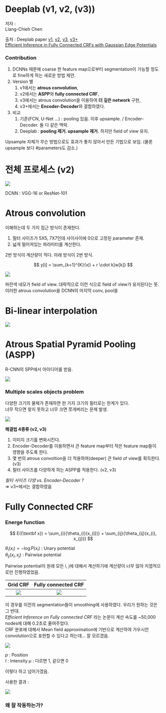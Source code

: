 # Deeplab (v1, v2, (v3))

저자 :  
Liang-Chieh Chen

출처 :
Deeplab paper [v1](https://arxiv.org/abs/1412.7062), [v2](https://arxiv.org/abs/1606.00915), [v3](https://arxiv.org/abs/1706.05587), [v3+](https://arxiv.org/abs/1802.02611)  
[Efficient Inference in Fully Connected CRFs with Gaussian Edge Potentials](v2/Fully%20Connected%20CRFs/fall2016_slide15.pdf)

### Contribution

1. DCNNs 때문에 coarse 한 feature map으로부터 segmentation이 가능할 정도로 fine하게 하는 새로운 방법 제안.
2. Version 별
   1. v1에서는 **atrous convolution**,
   2. v2에서는 **ASPP**와 **fully connected CRF**,
   3. v3에서는 atrous convolution을 이용하여 **더 깊은 network** 구현,
   4. v3+에서는 **Encoder-Decoder**와 결합하였다.
3. 비교
   1. 기존(FCN, U-Net ...) : pooling 있음. 이후 upsample. / Encoder-Decoder. 둘 다 같은 맥락.
   2. Deeplab : **pooling 제거. upsample 제거.** 하지만 field of view 유지.

Upsample 자체가 무슨 방법으로도 효과가 좋지 않아서 만든 기법으로 보임. (물론 upsample 보다 #parameters도 감소.)

# 전체 프로세스 (v2)

![][v2_fig1]

DCNN : VGG-16 or ResNet-101

# Atrous convolution

이해하는데 두 가지 접근 방식이 존재한다.

1. 필터 사이즈가 5X5, 7X7인데 사이사이에 0으로 고정된 parameter 존재.
2. 넓게 떨어져있는 파라미터를 계산한다.

2번 방식이 계산량이 적다. 아래 방식이 2번 방식.

$$
y[i] = \sum_{k=1}^{K}{x[i + r \cdot k]w[k]}
$$

![][v3_fig1]

파란색 네모가 field of view. 대략적으로 이런 식으로 field of view가 유지된다는 뜻.  
이러한 atrous convolution을 DCNN의 마지막 conv, pool을

# Bi-linear interpolation

![][wiki_bilinear_interpolation]

# Atrous Spatial Pyramid Pooling (ASPP)

R-CNN의 SPP에서 아이디어를 받음.

![][v2_fig4]

### Multiple scales objects problem

다양한 크기의 물체가 존재하면 한 가지 크기의 필터로는 한계가 있다.  
너무 작으면 찾지 못하고 너무 크면 쪼개버리는 문제 발생.

![][v3_fig2]

**해결법 4종류 (v2, v3)**

1. 이미지 크기를 변화시킨다.
2. Encoder-Decoder를 이용하면서 큰 feature map부터 작은 feature map들이 영향을 주도록 한다.
3. 몇 번의 atrous convoltion을 더 적용하여(deeper) 큰 field of view를 획득한다. (v3)
4. 필터 사이즈를 다양하게 하는 ASPP를 적용한다. (v2, v3)

_필터 사이즈 다양 vs. Encoder-Decoder ?_  
=> v3+에서는 결합하였음

# Fully Connected CRF

### Energe function

$$
E({\textbf x}) = \sum_{i}{\theta_{i}(x_{i})} + \sum_{ij}{\theta_{ij}(x_{i}, x_{j})}
$$

$\theta_{i}(x_{i}) = -\log P(x_i)$ : Unary potential  
$\theta_{ij}(x_{i}, x_{j})$ : Pairwise potential

Pairwise potential이 원래 모든 i, j에 대해서 계산하기에 계산량이 너무 많아 지엽적으로만 진행하였었음.

|   Grid CRF    | Fully connected CRF |
| :-----------: | :-----------------: |
| ![][crf_grid] |   ![][crf_fully]    |

이 경우를 이전의 segmentation들이 smoothing에 사용하였다. 우리가 원하는 것은 그 반대.  
_Efficient Inference on Fully connected CRF_ 라는 논문이 계산 속도를 ~50,000 nodes에 대해 0.2초로 줄여주었다.  
CRF 분포에 대해서 Mean field approximation에 기반으로 계산하여 가우시안 convolution으로 표현할 수 있다고 하는데... 잘 모르겠음.

![][v2_pairwise_potential_equation]

$p$ : Position  
$I$ : Intensity
$\mu$ : 다르면 1, 같으면 0

이렇다 하고 넘어가겠음.

사용한 결과 :

![][v2_fig5]

### 왜 잘 작동하는가?

<!-- reference -->

[v3_fig1]: img/v3_fig1.png
[v2_fig1]: img/v2_fig1.png
[wiki_bilinear_interpolation]: https://upload.wikimedia.org/wikipedia/commons/thumb/9/91/Bilinear_interpolation_visualisation.svg/170px-Bilinear_interpolation_visualisation.svg.png
[v2_fig4]: img/v2_fig4.png
[v3_fig2]: img/v3_fig2.png
[v2_pairwise_potential_equation]: img/v2_pairwise_potential_equation.png
[v2_fig5]: img/v2_fig5.png
[crf_grid]: img/crf_grid_crf.png
[crf_fully]: img/crf_fully_connected_crf.png
